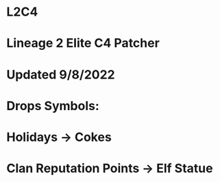 # L2C4
# Lineage 2 Elite C4 Patcher

# Updated 9/8/2022

# Drops Symbols: 
# Holidays -> Cokes
# Clan Reputation Points -> Elf Statue
